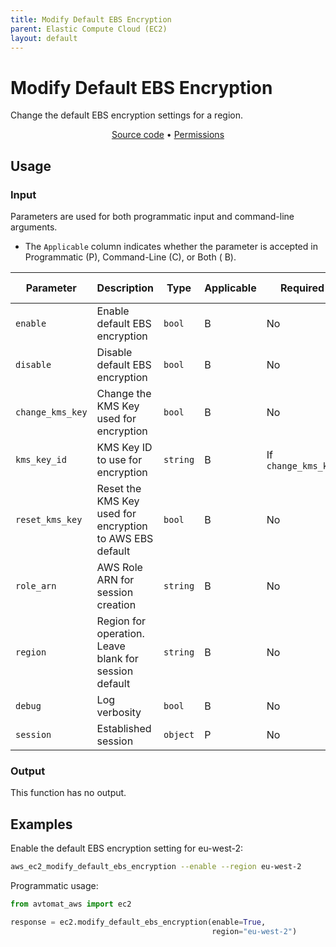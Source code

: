 ```yaml
---
title: Modify Default EBS Encryption
parent: Elastic Compute Cloud (EC2)
layout: default
---
```


# Modify Default EBS Encryption

Change the default EBS encryption settings for a region.

<p align="center">
   <a href="/avtomat_aws/ec2/modify_default_ebs_encryption.py">Source code</a> •
   <a href="/permissions/ec2/modify_default_ebs_encryption">Permissions</a>
</p>

## Usage

### Input

Parameters are used for both programmatic input and command-line arguments.

- The `Applicable` column indicates whether the parameter is accepted in Programmatic (P), Command-Line (C), or Both (
  B).

| Parameter        | Description                                              | Type     | Applicable | Required            | Default value   |
|------------------|----------------------------------------------------------|----------|------------|---------------------|-----------------|
| `enable`         | Enable default EBS encryption                            | `bool`   | B          | No                  | None            |
| `disable`        | Disable default EBS encryption                           | `bool`   | B          | No                  | None            |
| `change_kms_key` | Change the KMS Key used for encryption                   | `bool`   | B          | No                  | None            |
| `kms_key_id`     | KMS Key ID to use for encryption                         | `string` | B          | If `change_kms_key` | None            |
| `reset_kms_key`  | Reset the KMS Key used for encryption to AWS EBS default | `bool`   | B          | No                  | None            |
| `role_arn`       | AWS Role ARN for session creation                        | `string` | B          | No                  | None            |
| `region`         | Region for operation. Leave blank for session default    | `string` | B          | No                  | Session Default |
| `debug`          | Log verbosity                                            | `bool`   | B          | No                  | None            |
| `session`        | Established session                                      | `object` | P          | No                  | None            |

### Output

This function has no output.

## Examples

Enable the default EBS encryption setting for eu-west-2:

```bash
aws_ec2_modify_default_ebs_encryption --enable --region eu-west-2
```

Programmatic usage:

```python
from avtomat_aws import ec2

response = ec2.modify_default_ebs_encryption(enable=True,
                                             region="eu-west-2")
```
